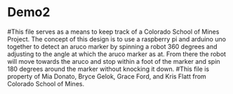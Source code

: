 # Demo2
#This file serves as a means to keep track of a Colorado School of Mines Project. The concept of this design is to use a raspberry pi and arduino uno together to detect an aruco marker by spinning a robot 360 degrees and adjusting to the angle at which the aruco marker as at. From there the robot will move towards the aruco and stop within a foot of the marker and spin 180 degrees around the marker without knocking it down. 
#This file is property of Mia Donato, Bryce Gelok, Grace Ford, and Kris Flatt from Colorado School of Mines.

